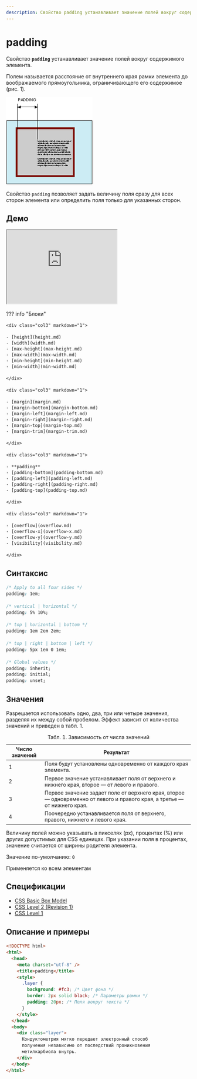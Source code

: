 ```yaml
---
description: Свойство padding устанавливает значение полей вокруг содержимого элемента
---
```


# padding

Свойство **`padding`** устанавливает значение полей вокруг содержимого элемента.

Полем называется расстояние от внутреннего края рамки элемента до воображаемого прямоугольника, ограничивающего его содержимое (рис. 1).

![Рис. 1. Поле слева от текста](css_padding_1.png)

Свойство `padding` позволяет задать величину поля сразу для всех сторон элемента или определить поля только для указанных сторон.

## Демо

<iframe class="interactive is-default-height" height="200" src="https://interactive-examples.mdn.mozilla.net/pages/css/padding.html" title="MDN Web Docs Interactive Example" loading="lazy" data-readystate="complete"></iframe>

??? info "Блоки"

    <div class="col3" markdown="1">

    - [height](height.md)
    - [width](width.md)
    - [max-height](max-height.md)
    - [max-width](max-width.md)
    - [min-height](min-height.md)
    - [min-width](min-width.md)

    </div>

    <div class="col3" markdown="1">

    - [margin](margin.md)
    - [margin-bottom](margin-bottom.md)
    - [margin-left](margin-left.md)
    - [margin-right](margin-right.md)
    - [margin-top](margin-top.md)
    - [margin-trim](margin-trim.md)

    </div>

    <div class="col3" markdown="1">

    - **padding**
    - [padding-bottom](padding-bottom.md)
    - [padding-left](padding-left.md)
    - [padding-right](padding-right.md)
    - [padding-top](padding-top.md)

    </div>

    <div class="col3" markdown="1">

    - [overflow](overflow.md)
    - [overflow-x](overflow-x.md)
    - [overflow-y](overflow-y.md)
    - [visibility](visibility.md)

    </div>

## Синтаксис

```css
/* Apply to all four sides */
padding: 1em;

/* vertical | horizontal */
padding: 5% 10%;

/* top | horizontal | bottom */
padding: 1em 2em 2em;

/* top | right | bottom | left */
padding: 5px 1em 0 1em;

/* Global values */
padding: inherit;
padding: initial;
padding: unset;
```

## Значения

Разрешается использовать одно, два, три или четыре значения, разделяя их между собой пробелом. Эффект зависит от количества значений и приведен в табл. 1.

<table>
<caption>Табл. 1. Зависимость от числа значений</caption>
<thead>
<tr><th>Число значений</th><th>Результат</th></tr>
</thead>
<tbody>
<tr><td>1</td><td>Поля будут установлены одновременно от каждого края элемента.</td></tr>
<tr><td>2</td><td>Первое значение устанавливает поля от верхнего и нижнего края, второе — от левого и правого.</td></tr>
<tr><td>3</td><td>Первое значение задает поле от верхнего края, второе — одновременно от левого и правого края, а третье — от нижнего края.</td></tr>
<tr><td>4</td><td>Поочередно устанавливается поля от верхнего, правого, нижнего и левого края.</td></tr>
</tbody>
</table>

Величину полей можно указывать в пикселях (px), процентах (%) или других допустимых для CSS единицах. При указании поля в процентах, значение считается от ширины родителя элемента.

Значение по-умолчанию: `0`

Применяется ко всем элементам

## Спецификации

- [CSS Basic Box Model](http://dev.w3.org/csswg/css3-box/#the-padding)
- [CSS Level 2 (Revision 1)](http://www.w3.org/TR/CSS2/box.html#propdef-padding)
- [CSS Level 1](http://www.w3.org/TR/CSS1/#padding)

## Описание и примеры

```html
<!DOCTYPE html>
<html>
  <head>
    <meta charset="utf-8" />
    <title>padding</title>
    <style>
      .layer {
        background: #fc3; /* Цвет фона */
        border: 2px solid black; /* Параметры рамки */
        padding: 20px; /* Поля вокруг текста */
      }
    </style>
  </head>
  <body>
    <div class="layer">
      Кондуктометрия мягко передает электронный способ
      получения независимо от последствий проникновения
      метилкарбиола внутрь.
    </div>
  </body>
</html>
```
